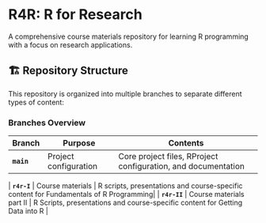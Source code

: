 # R4R: R for Research

A comprehensive course materials repository for learning R programming with a focus on research applications.

## 🏗️ Repository Structure

This repository is organized into multiple branches to separate different types of content:

### Branches Overview

| Branch | Purpose | Contents |
|--------|---------|----------|
| **`main`** | Project configuration | Core project files, RProject configuration, and documentation |

| **`r4r-I`** | Course materials | R scripts, presentations and course-specific content for Fundamentals of R Programming|
| **`r4r-II`** | Course materials part II | R Scripts, presentations and course-specific content for Getting Data into R |

